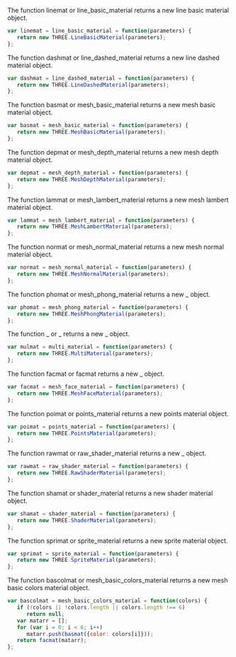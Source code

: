 The function linemat or line_basic_material returns a new line basic material object.

```js
var linemat = line_basic_material = function(parameters) {
   return new THREE.LineBasicMaterial(parameters);
};
```

The function dashmat or line_dashed_material returns a new line dashed material object.

```js
var dashmat = line_dashed_material = function(parameters) {
   return new THREE.LineDashedMaterial(parameters);
};
```

The function basmat or mesh_basic_material returns a new mesh basic material object.

```js
var basmat = mesh_basic_material = function(parameters) {
   return new THREE.MeshBasicMaterial(parameters);
};
```

The function depmat or mesh_depth_material returns a new mesh depth material object.

```js
var depmat = mesh_depth_material = function(parameters) {
   return new THREE.MeshDepthMaterial(parameters);
};
```

The function lammat or mesh_lambert_material returns a new mesh lambert material object.

```js
var lammat = mesh_lambert_material = function(parameters) {
   return new THREE.MeshLambertMaterial(parameters);
};
```

The function normat or mesh_normal_material returns a new mesh normal material object.

```js
var normat = mesh_normal_material = function(parameters) {
   return new THREE.MeshNormalMaterial(parameters);
};
```

The function phomat or mesh_phong_material returns a new _ object.

```js
var phomat = mesh_phong_material = function(parameters) {
   return new THREE.MeshPhongMaterial(parameters);
};
```

The function _ or _ returns a new _ object.

```js
var mulmat = multi_material = function(parameters) {
   return new THREE.MultiMaterial(parameters);
};
```

The function facmat or facmat returns a new _ object.

```js
var facmat = mesh_face_material = function(parameters) {
   return new THREE.MeshFaceMaterial(parameters);
};
```

The function poimat or points_material returns a new points material object.

```js
var poimat = points_material = function(parameters) {
   return new THREE.PointsMaterial(parameters);
};
```

The function rawmat or raw_shader_material returns a new _ object.

```js
var rawmat = raw_shader_material = function(parameters) {
   return new THREE.RawShaderMaterial(parameters);
};
```

The function shamat or shader_material returns a new shader material object.

```js
var shamat = shader_material = function(parameters) {
   return new THREE.ShaderMaterial(parameters);
};
```

The function sprimat or sprite_material returns a new sprite material object.

```js
var sprimat = sprite_material = function(parameters) {
   return new THREE.SpriteMaterial(parameters);
};
```

The function bascolmat or mesh_basic_colors_material returns a new mesh basic colors material object.

```js
var bascolmat = mesh_basic_colors_material = function(colors) {
   if (!colors || !colors.length || colors.length !== 6)
      return null;
   var matarr = [];
   for (var i = 0; i < 6; i++)
      matarr.push(basmat({color: colors[i]}));
   return facmat(matarr);
};
```
